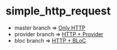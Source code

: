 # simple_http_request

- master branch => [Only HTTP](https://github.com/rrifafauzikomara/simple_http_request)
- provider branch => [HTTP + Provider](https://github.com/rrifafauzikomara/simple_http_request/tree/provider)
- bloc branch => [HTTP + BLoC](https://github.com/rrifafauzikomara/simple_http_request/tree/bloc)
